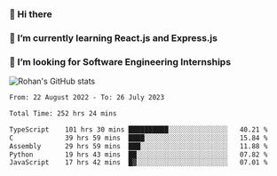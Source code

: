 ### 👋 Hi there 

<!--
**rohznmdev/rohznmdev** is a ✨ _special_ ✨ repository because its `README.md` (this file) appears on your GitHub profile.

Here are some ideas to get you started:

- 🔭 I’m currently working on ...
- 🌱 I’m currently learning Ruby and Ruby on Rails
- 👯 I’m looking to collaborate on ...
- 🤔 I’m looking for help with ...
- 💬 Ask me about ...
- 📫 How to reach me: ...
- 😄 Pronouns: ...
- ⚡ Fun fact: ...
-->
### 🌱 I’m currently learning React.js and Express.js
### 🤔 I’m looking for Software Engineering Internships
![Rohan's GitHub stats](https://github-readme-stats.vercel.app/api?username=rohznmdev&theme=dark&show_icons=true)

<!--START_SECTION:waka-->

```txt
From: 22 August 2022 - To: 26 July 2023

Total Time: 252 hrs 24 mins

TypeScript    101 hrs 30 mins ██████████░░░░░░░░░░░░░░░   40.21 %
C             39 hrs 59 mins  ████░░░░░░░░░░░░░░░░░░░░░   15.84 %
Assembly      29 hrs 59 mins  ███░░░░░░░░░░░░░░░░░░░░░░   11.88 %
Python        19 hrs 43 mins  ██░░░░░░░░░░░░░░░░░░░░░░░   07.82 %
JavaScript    17 hrs 42 mins  █▓░░░░░░░░░░░░░░░░░░░░░░░   07.01 %
```

<!--END_SECTION:waka-->
